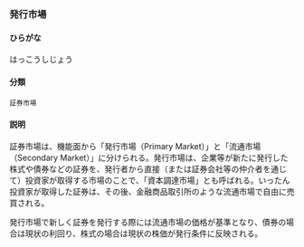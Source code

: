 <div style="display:none;">

## [あ行](securities-terms?id=あ行)
## [か行](securities-terms?id=か行)
## [さ行](securities-terms?id=さ行)
## [た行](securities-terms?id=た行)
## [な行](securities-terms?id=な行)
## [は行](securities-terms?id=は行)

</div>

### 発行市場

#### ひらがな

はっこうしじょう

#### 分類

`証券市場`

#### 説明

証券市場は、機能面から「発行市場（Primary Market）」と「流通市場（Secondary Market）」に分けられる。発行市場は、企業等が新たに発行した株式や債券などの証券を、発行者から直接（または証券会社等の仲介者を通じて）投資家が取得する市場のことで、「資本調達市場」とも呼ばれる。いったん投資家が取得した証券は、その後、金融商品取引所のような流通市場で自由に売買される。
 
発行市場で新しく証券を発行する際には流通市場の価格が基準となり、債券の場合は現状の利回り、株式の場合は現状の株価が発行条件に反映される。

<div style="display:none;">

## [ま行](securities-terms?id=ま行)
## [や行](securities-terms?id=や行)
## [ら行](securities-terms?id=ら行)
## [わ行](securities-terms?id=わ行)
## [英数字・記号](securities-terms?id=英数字・記号)

</div>

